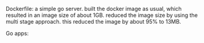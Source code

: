 Dockerfile:
a simple go server.
built the docker image as usual, which resulted in an image size of about 1GB.
reduced the image size by using the multi stage approach. this reduced the image by about 95% to 13MB.

Go apps: